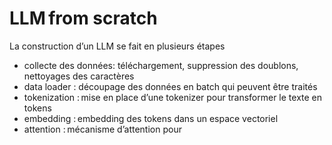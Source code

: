 # LLM from scratch
La construction d’un LLM se fait en plusieurs étapes

- collecte des données: téléchargement, suppression des doublons, nettoyages des caractères
- data loader : découpage des données en batch qui peuvent être traités
- tokenization : mise en place d’une tokenizer pour transformer le texte en tokens
- embedding : embedding des tokens dans un espace vectoriel
- attention : mécanisme d’attention pour 